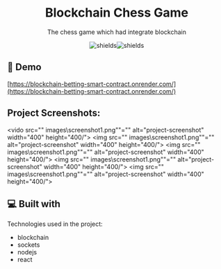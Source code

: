 <h1 align="center" id="title">Blockchain Chess Game</h1>

<p align="center" id="description">The chess game which had integrate blockchain</p>

<p align="center"><img src="https://img.shields.io/badge/download-you_like-blue" alt="shields"><img src="https://img.shields.io/badge/contributors-3-red" alt="shields"></p>

<h2>🚀 Demo</h2>

[https://blockchain-betting-smart-contract.onrender.com/](https://blockchain-betting-smart-contract.onrender.com/)

<h2>Project Screenshots:</h2>

<vido src="" images\screenshot1.png""="" alt="project-screenshot" width="400" height="400/">
<img src="" images\screenshot1.png""="" alt="project-screenshot" width="400" height="400/">
<img src="" images\screenshot1.png""="" alt="project-screenshot" width="400" height="400/">
<img src="" images\screenshot1.png""="" alt="project-screenshot" width="400" height="400/">
<img src="" images\screenshot1.png""="" alt="project-screenshot" width="400" height="400/">

  
  
<h2>💻 Built with</h2>

Technologies used in the project:

*   blockchain
*   sockets
*   nodejs
*   react
